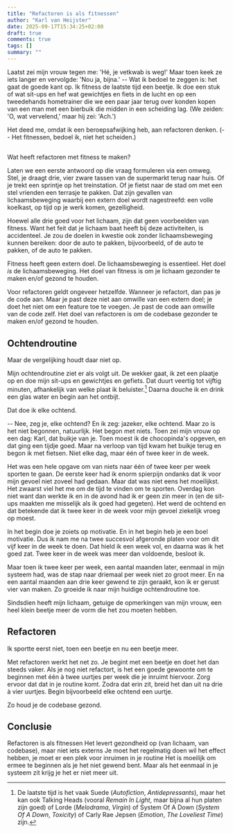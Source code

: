 ```yaml
---
title: "Refactoren is als fitnessen"
author: "Karl van Heijster"
date: 2025-09-17T15:34:25+02:00
draft: true
comments: true
tags: []
summary: ""
---
```


Laatst zei mijn vrouw tegen me: 'Hé, je vetkwab is weg!' Maar toen keek ze iets langer en vervolgde: 'Nou ja, bijna.' -- Wat ik bedoel te zeggen is: het gaat de goede kant op. Ik fitness de laatste tijd een beetje. Ik doe een stuk of wat sit-ups en hef wat gewichtjes en fiets in de lucht en op een tweedehands hometrainer die we een paar jaar terug over konden kopen van een man met een bierbuik die midden in een scheiding lag. (We zeiden: 'O, wat vervelend,' maar hij zei: 'Ach.') 


Het deed me, omdat ik een beroepsafwijking heb, aan refactoren denken. (-- Het fitnessen, bedoel ik, niet het scheiden.)


## 


Wat heeft refactoren met fitness te maken?


Laten we een eerste antwoord op die vraag formuleren via een omweg. Stel, je draagt drie, vier zware tassen van de supermarkt terug naar huis. Of je trekt een sprintje op het treinstation. Of je fietst naar de stad om met een stel vrienden een terrasje te pakken. Dat zijn gevallen van lichaamsbeweging waarbij een extern doel wordt nagestreefd: een volle koelkast, op tijd op je werk komen, gezelligheid.


Hoewel alle drie goed voor het lichaam, zijn dat geen voorbeelden van fitness. Want het feit dat je lichaam baat heeft bij deze activiteiten, is accidenteel. Je zou de doelen in kwestie ook zonder lichaamsbeweging kunnen bereiken: door de auto te pakken, bijvoorbeeld, of de auto te pakken, of de auto te pakken.


Fitness heeft geen extern doel. De lichaamsbeweging is essentieel. Het doel *is* de lichaamsbeweging. Het doel van fitness is om je lichaam gezonder te maken en/of gezond te houden.


Voor refactoren geldt ongeveer hetzelfde. Wanneer je refactort, dan pas je de code aan. Maar je past deze niet aan omwille van een extern doel; je doet het niet om een feature toe te voegen. Je past de code aan omwille van de code zelf. Het doel van refactoren is om de codebase gezonder te maken en/of gezond te houden.


## Ochtendroutine


Maar de vergelijking houdt daar niet op.


Mijn ochtendroutine ziet er als volgt uit. De wekker gaat, ik zet een plaatje op en doe mijn sit-ups en gewichtjes en gefiets. Dat duurt veertig tot vijftig minuten, afhankelijk van welke plaat ik beluister.[^1] Daarna douche ik en drink een glas water en begin aan het ontbijt.


Dat doe ik elke ochtend.


-- Nee, zeg je, elke ochtend? En ik zeg: jazeker, elke ochtend. Maar zo is het niet begonnen, natuurlijk. Het begon met niets. Toen zei mijn vrouw op een dag: Karl, dat buikje van je. Toen moest ik de chocopinda's opgeven, en dat ging een tijdje goed. Maar na verloop van tijd kwam het buikje terug en begon ik met fietsen. Niet elke dag, maar één of twee keer in de week.


Het was een hele opgave om van niets naar één of twee keer per week sporten te gaan. De eerste keer had ik enorm spierpijn ondanks dat ik voor mijn gevoel niet zoveel had gedaan. Maar dat was niet eens het moeilijkst. Het zwaarst viel het me om de tijd te vinden om te sporten. Overdag kon niet want dan werkte ik en in de avond had ik er geen zin meer in (en de sit-ups maakten me misselijk als ik goed had gegeten). Het werd de ochtend en dat betekende dat ik twee keer in de week voor mijn gevoel ziekelijk vroeg op moest.


In het begin doe je zoiets op motivatie. En in het begin heb je een boel motivatie. Dus ik nam me na twee succesvol afgeronde platen voor om dit vijf keer in de week te doen. Dat hield ik een week vol, en daarna was ik het goed zat. Twee keer in de week was meer dan voldoende, besloot ik.


Maar toen ik twee keer per week, een aantal maanden later, eenmaal in mijn systeem had, was de stap naar driemaal per week niet zo groot meer. En na een aantal maanden aan drie keer gewend te zijn geraakt, kon ik er gerust vier van maken. Zo groeide ik naar mijn huidige ochtendroutine toe.


Sindsdien heeft mijn lichaam, getuige de opmerkingen van mijn vrouw, een heel klein beetje meer de vorm die het zou moeten hebben.


## Refactoren


Ik sportte eerst niet, toen een beetje en nu een beetje meer.


Met refactoren werkt het net zo. Je begint met een beetje en doet het dan steeds vaker. Als je nog niet refactort, is het een goede gewoonte om te beginnen met één à twee uurtjes per week die je inruimt hiervoor. Zorg ervoor dat dat in je routine komt. Zodra dat erin zit, breid het dan uit na drie à vier uurtjes. Begin bijvoorbeeld elke ochtend een uurtje.


Zo houd je de codebase gezond.


## Conclusie


Refactoren is als fitnessen
Het levert gezondheid op (van lichaam, van codebase), maar niet iets externs
Je moet het regelmatig doen wil het effect hebben, je moet er een plek voor inruimen in je routine
Het is moeilijk om ermee te beginnen als je het niet gewend bent. Maar als het eenmaal in je systeem zit krijg je het er niet meer uit.


[^1]: De laatste tijd is het vaak Suede (*Autofiction*, *Antidepressants*), maar het kan ook Talking Heads (vooral *Remain In Light*, maar bijna al hun platen zijn goed) of Lorde (*Melodrama*, *Virgin*) of System Of A Down (*System Of A Down*, *Toxicity*) of Carly Rae Jepsen (*Emotion*, *The Loveliest Time*) zijn.